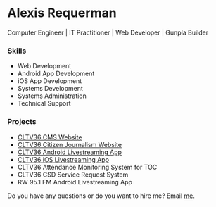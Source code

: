 # Alexis Requerman

Computer Engineer | IT Practitioner | Web Developer | Gunpla Builder

### Skills

- Web Development
- Android App Development
- iOS App Development
- Systems Development
- Systems Administration
- Technical Support

### Projects

- [CLTV36 CMS Website](http://www.cltv36.tv/)
- [CLTV36 Citizen Journalism Website](http://www.cltv36.tv/maymalasakitako)
- [CLTV36 Android Livestreaming App](https://play.google.com/store/apps/details?id=com.art.cltv36.livestream&hl=en)
- [CLTV36 iOS Livestreaming App](https://itunes.apple.com/us/app/cltv36-livestreaming/id1087254064?mt=8)
- CLTV36 Attendance Monitoring System for TOC
- CLTV36 CSD Service Request System
- RW 95.1 FM Android Livestreaming App

Do you have any questions or do you want to hire me? Email [me](mailto:alexisrequerman@gmail.com).

